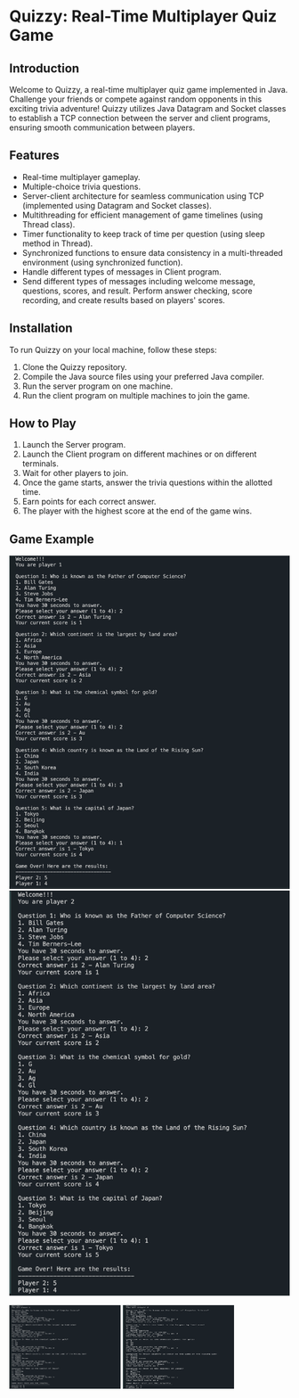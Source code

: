 # Quizzy: Real-Time Multiplayer Quiz Game

## Introduction
Welcome to Quizzy, a real-time multiplayer quiz game implemented in Java. Challenge your friends or compete against random opponents in this exciting trivia adventure! Quizzy utilizes Java Datagram and Socket classes to establish a TCP connection between the server and client programs, ensuring smooth communication between players.

## Features
- Real-time multiplayer gameplay.
- Multiple-choice trivia questions.
- Server-client architecture for seamless communication using TCP (implemented using Datagram and Socket classes).
- Multithreading for efficient management of game timelines (using Thread class).
- Timer functionality to keep track of time per question (using sleep method in Thread).
- Synchronized functions to ensure data consistency in a multi-threaded environment (using synchronized function).
- Handle different types of messages in Client program.
- Send different types of messages including welcome message, questions, scores, and result. Perform answer checking, score recording, and create results based on players' scores.

## Installation
To run Quizzy on your local machine, follow these steps:
1. Clone the Quizzy repository.
2. Compile the Java source files using your preferred Java compiler.
3. Run the server program on one machine.
4. Run the client program on multiple machines to join the game.

## How to Play
1. Launch the Server program.
2. Launch the Client program on different machines or on different terminals.
3. Wait for other players to join.
4. Once the game starts, answer the trivia questions within the allotted time.
5. Earn points for each correct answer.
6. The player with the highest score at the end of the game wins.

## Game Example
![Player 1](game_player_1.png)
![Player 2](game_player_2.png)

<img src="game_player_1.png" alt="Game 1" width="200" height="150">
<img src="game_player_2.png" alt="Game 2" width="200" height="150">
